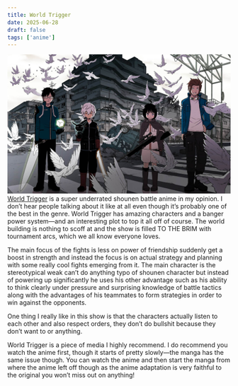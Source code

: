 ```yaml
---
title: World Trigger
date: 2025-06-28
draft: false
tags: ['anime']
---
```


![World Trigger.jpeg](/images/World_Trigger.jpeg)
[World Trigger](https://anilist.co/manga/78151/) is a super underrated shounen battle anime in my opinion. I don’t hear people talking about it like at all even though it’s probably one of the best in the genre. World Trigger has amazing characters and a banger power system—and an interesting plot to top it all off of course. The world building is nothing to scoff at and the show is filled TO THE BRIM with tournament arcs, which we all know everyone loves. 

The main focus of the fights is less on power of friendship suddenly get a boost in strength and instead the focus is on actual strategy and planning with some really cool fights emerging from it. The main character is the stereotypical weak can’t do anything typo of shounen character but instead of powering up significantly he uses his other advantage such as his ability to think clearly under pressure and surprising knowledge of battle tactics along with the advantages of his teammates to form strategies in order to win against the opponents.

One thing I really like in this show is that the characters actually listen to each other and also respect orders, they don’t do bullshit because they don’t want to or anything. 

World Trigger is a piece of media I highly recommend. I do recommend you watch the anime first, though it starts of pretty slowly—the manga has the same issue though. You can watch the anime and then start the manga from where the anime left off though as the anime adaptation is very faithful to the original you won’t miss out on anything!
